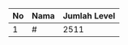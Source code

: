 | No | Nama            | Jumlah Level |
|----|-----------------|--------------|
| 1  | #    |    2511        |
